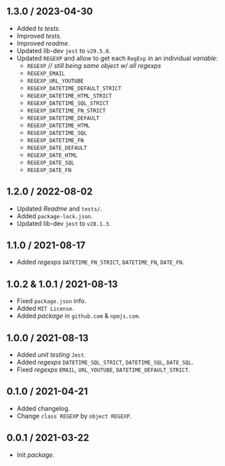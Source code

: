 ## 1.3.0 / 2023-04-30
* Added _ts tests_.
* Improved _tests_.
* Improved _readme_.
* Updated lib-dev `jest` to `v29.5.0`.
* Updated `REGEXP` and allow to get each `RegExp` in an individual _variable_:
  * `REGEXP` _// still being same object w/ all _regexps__
  * `REGEXP_EMAIL`
  * `REGEXP_URL_YOUTUBE`
  * `REGEXP_DATETIME_DEFAULT_STRICT`
  * `REGEXP_DATETIME_HTML_STRICT`
  * `REGEXP_DATETIME_SQL_STRICT`
  * `REGEXP_DATETIME_FN_STRICT`
  * `REGEXP_DATETIME_DEFAULT`
  * `REGEXP_DATETIME_HTML`
  * `REGEXP_DATETIME_SQL`
  * `REGEXP_DATETIME_FN`
  * `REGEXP_DATE_DEFAULT`
  * `REGEXP_DATE_HTML`
  * `REGEXP_DATE_SQL`
  * `REGEXP_DATE_FN`

## 1.2.0 / 2022-08-02
* Updated _Readme_ and `tests/`.
* Added `package-lock.json`.
* Updated lib-dev `jest` to `v28.1.3`.

## 1.1.0 / 2021-08-17
* Added _regexps_ `DATETIME_FN_STRICT`,  `DATETIME_FN`, `DATE_FN`.

## 1.0.2 & 1.0.1 / 2021-08-13
* Fixed `package.json` info.
* Added `MIT License`.
* Added _package_ in `github.com` & `npmjs.com`.

## 1.0.0 / 2021-08-13
* Added _unit testing_ `Jest`.
* Added _regexps_ `DATETIME_SQL_STRICT`,  `DATETIME_SQL`, `DATE_SQL`.
* Fixed _regexps_ `EMAIL`,  `URL_YOUTUBE`, `DATETIME_DEFAULT_STRICT`.

## 0.1.0 / 2021-04-21
* Added changelog.
* Change `class REGEXP` by `object REGEXP`.

## 0.0.1 / 2021-03-22
* Init _package_.